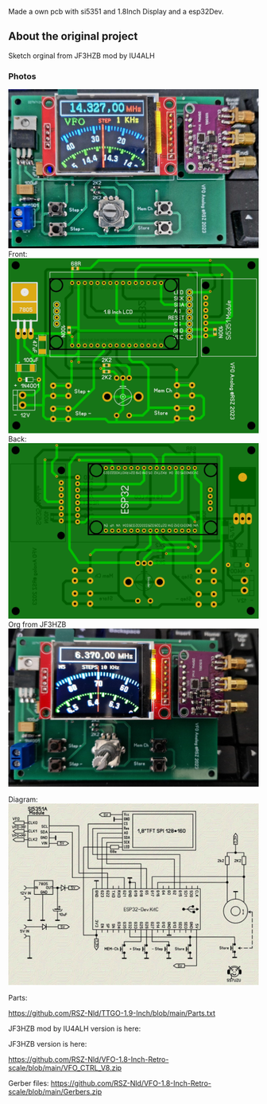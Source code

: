 Made a own pcb with si5351 and 1.8Inch  Display and a esp32Dev.
## About the original project
Sketch orginal from JF3HZB mod by 
IU4ALH
### Photos
![Photo 10]( https://github.com/RSZ-Nld/VFO-1.8-Inch-Retro-scale/blob/main/20230318_163448.jpg)
Front:
![Photo 0]( https://github.com/RSZ-Nld/VFO-1.8-Inch-Retro-scale/blob/main/Front.JPG)
Back:
![Photo 1]( https://github.com/RSZ-Nld/VFO-1.8-Inch-Retro-scale/blob/main/Back.JPG)
Org from JF3HZB
![Photo 2]( https://github.com/RSZ-Nld/VFO-1.8-Inch-Retro-scale/blob/main/Org.jpg)


Diagram: 
![Photo 10]( https://github.com/RSZ-Nld/VFO-1.8-Inch-Retro-scale/blob/main/schematic_cLdbaphKhl.jpg)

Parts:

https://github.com/RSZ-Nld/TTGO-1.9-Inch/blob/main/Parts.txt

JF3HZB mod by IU4ALH version is here:



JF3HZB version is here: 

https://github.com/RSZ-Nld/VFO-1.8-Inch-Retro-scale/blob/main/VFO_CTRL_V8.zip



Gerber files:
https://github.com/RSZ-Nld/VFO-1.8-Inch-Retro-scale/blob/main/Gerbers.zip







